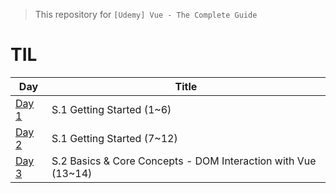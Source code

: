 > This repository for `[Udemy] Vue - The Complete Guide`

# TIL

| Day                           | Title                                                         |
| ----------------------------- | ------------------------------------------------------------- |
| [Day 1](./markdown/230512.md) | S.1 Getting Started (1~6)                                     |
| [Day 2](./markdown/230513.md) | S.1 Getting Started (7~12)                                    |
| [Day 3](./markdown/230514.md) | S.2 Basics & Core Concepts - DOM Interaction with Vue (13~14) |
